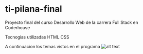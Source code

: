 # ti-pilana-final

Proyecto final del curso Desarrollo Web de la carrera Full Stack en Coderhouse

Tecnogias utilizadas
HTML
CSS

A continuacion los temas vistos en el programa
![alt text](https://github.com/nelsonflorez11/ti-pilana-final/master/temas.png?raw=true)



